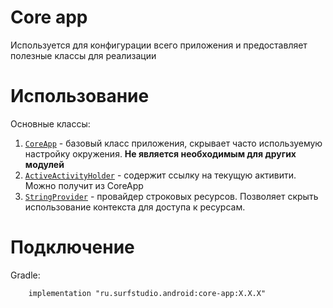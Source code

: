 # Core app
Используется для конфигурации всего приложения и предоставляет полезные
классы для реализации

# Использование
Основные классы:

1. [`CoreApp`][ca] - базовый класс приложения, скрывает часто используемую
настройку окружения. **Не является необходимым для других модулей**
2. [`ActiveActivityHolder`][aah] - содержит ссылку на текущую активити.
Можно получит из CoreApp
3. [`StringProvider`][sp] - провайдер строковых ресурсов. Позволяет скрыть
использование контекста для доступа к ресурсам.

# Подключение
Gradle:
```
    implementation "ru.surfstudio.android:core-app:X.X.X"
```

[ca]: src/main/java/ru/surfstudio/android/core/app/CoreApp.java
[aah]: src/main/java/ru/surfstudio/android/core/app/ActiveActivityHolder.java
[sp]: src/main/java/ru/surfstudio/android/core/app/StringsProvider.kt